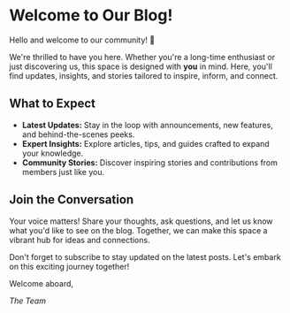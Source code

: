 # Welcome to Our Blog!

Hello and welcome to our community! 🎉

We're thrilled to have you here. Whether you're a long-time enthusiast or just discovering us, this space is designed with **you** in mind. Here, you'll find updates, insights, and stories tailored to inspire, inform, and connect.

## What to Expect

- **Latest Updates:** Stay in the loop with announcements, new features, and behind-the-scenes peeks.
- **Expert Insights:** Explore articles, tips, and guides crafted to expand your knowledge.
- **Community Stories:** Discover inspiring stories and contributions from members just like you.

## Join the Conversation

Your voice matters! Share your thoughts, ask questions, and let us know what you'd like to see on the blog. Together, we can make this space a vibrant hub for ideas and connections.

Don't forget to subscribe to stay updated on the latest posts. Let's embark on this exciting journey together!

Welcome aboard,

*The Team*

